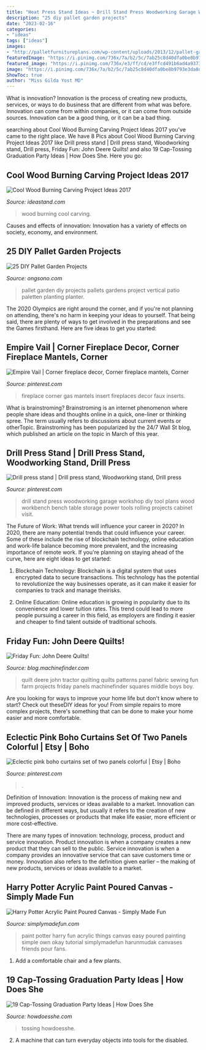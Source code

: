 ```yaml
---
title: "Heat Press Stand Ideas ~ Drill Stand Press Woodworking Garage Workshop Diy Tool Plans Wood Workbench Bench Table Storage Power Tools Rolling Projects Cabinet Visit"
description: "25 diy pallet garden projects"
date: "2023-02-16"
categories:
- "ideas"
tags: ["ideas"]
images:
- "http://palletfurnitureplans.com/wp-content/uploads/2013/12/pallet-garden-24.jpg"
featuredImage: "https://i.pinimg.com/736x/7a/b2/5c/7ab25c8d40dfa0be8b9793e3da8d03cb--workshop-storage-garage-workshop.jpg"
featured_image: "https://i.pinimg.com/736x/e3/ff/cd/e3ffcd491b6ad4a937378e4db2c1eaad--vented-gas-fireplace-gas-fireplaces.jpg"
image: "https://i.pinimg.com/736x/7a/b2/5c/7ab25c8d40dfa0be8b9793e3da8d03cb--workshop-storage-garage-workshop.jpg"
ShowToc: true
author: "Miss Gilda Yost MD"
---
```



What is innovation?
Innovation is the process of creating new products, services, or ways to do business that are different from what was before. Innovation can come from within companies, or it can come from outside sources. Innovation can be a good thing, or it can be a bad thing.

	

		
searching about Cool Wood Burning Carving Project Ideas 2017 you've came to the right place. We have 8 Pics about Cool Wood Burning Carving Project Ideas 2017 like Drill press stand | Drill press stand, Woodworking stand, Drill press, Friday Fun: John Deere Quilts! and also 19 Cap-Tossing Graduation Party Ideas | How Does She. Here you go:
		
    
## Cool Wood Burning Carving Project Ideas 2017

<img loading=lazy src="https://ideastand.com/wp-content/uploads/2015/09/1-wood-burning.jpg" onerror="this.onerror=null;this.src='https://tse3.mm.bing.net/th?id=OIP.KhvD_LTWtU0sQaQ-v_yo8gHaJ4&amp;pid=15.1';" alt="Cool Wood Burning Carving Project Ideas 2017">

_Source: ideastand.com_

>wood burning cool carving. 

	

Causes and effects of innovation:
Innovation has a variety of effects on society, economy, and environment.

    
## 25 DIY Pallet Garden Projects

<img loading=lazy src="http://palletfurnitureplans.com/wp-content/uploads/2013/12/pallet-garden-24.jpg" onerror="this.onerror=null;this.src='https://tse3.mm.bing.net/th?id=OIP.edY0VKR9BiLet5UlIhtLaAHaMd&amp;pid=15.1';" alt="25 DIY Pallet Garden Projects">

_Source: ongsono.com_

>pallet garden diy projects pallets gardens project vertical patio paletten planting planter. 

	

The 2020 Olympics are right around the corner, and if you're not planning on attending, there's no harm in keeping your ideas to yourself. That being said, there are plenty of ways to get involved in the preparations and see the Games firsthand. Here are five ideas to get you started: 

    
## Empire Vail | Corner Fireplace Decor, Corner Fireplace Mantels, Corner

<img loading=lazy src="https://i.pinimg.com/736x/e3/ff/cd/e3ffcd491b6ad4a937378e4db2c1eaad--vented-gas-fireplace-gas-fireplaces.jpg" onerror="this.onerror=null;this.src='https://tse4.mm.bing.net/th?id=OIP.wE1TFexITvIJQVsztfusZgHaJJ&amp;pid=15.1';" alt="Empire Vail | Corner fireplace decor, Corner fireplace mantels, Corner">

_Source: pinterest.com_

>fireplace corner gas mantels insert fireplaces decor faux inserts. 

	

What is brainstroming?
Brainstroming is an internet phenomenon where people share ideas and thoughts online in a quick, one-liner or thinking spree. The term usually refers to discussions about current events or otherTopic. Brainstroming has been popularized by the 24/7 Wall St blog, which published an article on the topic in March of this year.

    
## Drill Press Stand | Drill Press Stand, Woodworking Stand, Drill Press

<img loading=lazy src="https://i.pinimg.com/736x/7a/b2/5c/7ab25c8d40dfa0be8b9793e3da8d03cb--workshop-storage-garage-workshop.jpg" onerror="this.onerror=null;this.src='https://tse2.mm.bing.net/th?id=OIP.Gw2pSrA0y8CBfDTAH-I6kwHaJ3&amp;pid=15.1';" alt="Drill press stand | Drill press stand, Woodworking stand, Drill press">

_Source: pinterest.com_

>drill stand press woodworking garage workshop diy tool plans wood workbench bench table storage power tools rolling projects cabinet visit. 

	

The Future of Work: What trends will influence your career in 2020?
In 2020, there are many potential trends that could influence your career. Some of these include the rise of blockchain technology, online education and work-life balance becoming more prevalent, and the increasing importance of remote work. If you're planning on staying ahead of the curve, here are eight ideas to get started:
1. Blockchain Technology: Blockchain is a digital system that uses encrypted data to secure transactions. This technology has the potential to revolutionize the way businesses operate, as it can make it easier for companies to track and manage theirisks.

2. Online Education: Online education is growing in popularity due to its convenience and lower tuition rates. This trend could lead to more people pursuing a career in this field, as employers are finding it easier and cheaper to find talent outside of traditional schools.


    
## Friday Fun: John Deere Quilts!

<img loading=lazy src="http://blog.machinefinder.com/wp-content/uploads/2011/10/8.jpeg" onerror="this.onerror=null;this.src='https://tse2.mm.bing.net/th?id=OIP.qxeXhG3xMDKVu5KYBCRzlAHaFj&amp;pid=15.1';" alt="Friday Fun: John Deere Quilts!">

_Source: blog.machinefinder.com_

>quilt deere john tractor quilting quilts patterns panel fabric sewing fun farm projects friday panels machinefinder squares middle boys boy. 

	

Are you looking for ways to improve your home life but don't know where to start? Check out theseDIY ideas for you! From simple repairs to more complex projects, there's something that can be done to make your home easier and more comfortable.

    
## Eclectic Pink Boho Curtains Set Of Two Panels Colorful | Etsy | Boho

<img loading=lazy src="https://i.pinimg.com/736x/84/b5/2a/84b52a939721e0bd5dc61b39c3b3f06e.jpg" onerror="this.onerror=null;this.src='https://tse2.mm.bing.net/th?id=OIP.9Tsk-SgcqLPAFbo58fjgLwHaJ4&amp;pid=15.1';" alt="Eclectic pink boho curtains set of two panels colorful | Etsy | Boho">

_Source: pinterest.com_

>. 

	

Definition of Innovation:
Innovation is the process of making new and improved products, services or ideas available to a market. Innovation can be defined in different ways, but usually it refers to the creation of new technologies, processes or products that make life easier, more efficient or more cost-effective.

There are many types of innovation: technology, process, product and service innovation. Product innovation is when a company creates a new product that they can sell to the public. Service innovation is when a company provides an innovative service that can save customers time or money. Innovation also refers to the definition given earlier – the making of new products, services or ideas available to a market.

    
## Harry Potter Acrylic Paint Poured Canvas - Simply Made Fun

<img loading=lazy src="https://simplymadefun.com/wp-content/uploads/2018/06/harry-potter-acrylic-paint-poured-canvas-4.jpg" onerror="this.onerror=null;this.src='https://tse4.mm.bing.net/th?id=OIP.FsaLn6B-_NqnJdYNbfBzjQHaJ4&amp;pid=15.1';" alt="Harry Potter Acrylic Paint Poured Canvas - Simply Made Fun">

_Source: simplymadefun.com_

>paint potter harry fun acrylic things canvas easy poured painting simple own okay tutorial simplymadefun harunmudak canvases friends pour fans. 

	

1. Add a comfortable chair and a few plants. 

    
## 19 Cap-Tossing Graduation Party Ideas | How Does She

<img loading=lazy src="https://howdoesshe.com/wp-content/uploads/2015/04/Graduation-party-Collage.jpg" onerror="this.onerror=null;this.src='https://tse3.mm.bing.net/th?id=OIP.4AHtt9eXcyt4lXos-f9JLQHaKC&amp;pid=15.1';" alt="19 Cap-Tossing Graduation Party Ideas | How Does She">

_Source: howdoesshe.com_

>tossing howdoesshe. 

	

2. A machine that can turn everyday objects into tools for the disabled.

